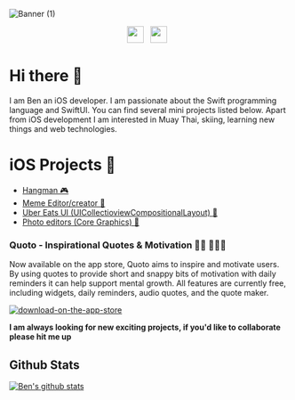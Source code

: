 ![Banner (1)](https://user-images.githubusercontent.com/40464267/148675919-61c1baeb-6f13-45a4-a2f2-fe1b54ba815a.png)

<p align='center'>
<a href="https://twitter.com/vikingskullapps"><img height="30" src="https://user-images.githubusercontent.com/40464267/96447243-86c51280-1209-11eb-8fb7-8045988ca3d0.png?raw=true"></a>&nbsp;&nbsp;
<a href="https://instagram.com/vikingskullapps"><img height="30" src="https://user-images.githubusercontent.com/40464267/96447238-8593e580-1209-11eb-9352-dd2d4dc9de6b.png?raw=true"></a>&nbsp;&nbsp;
</p>



# Hi there 👋
I am Ben an iOS developer. I am passionate about the Swift programming language and SwiftUI. You can find several mini projects listed below. Apart from iOS development I am  interested in Muay Thai, skiing, learning new things and web technologies. 

# iOS Projects 🚀
* [Hangman 🎮](https://github.com/clarkeben/Hangman-Game)
* [Meme Editor/creator 📱](https://github.com/clarkeben/meme-creator)
* [Uber Eats UI (UICollectioviewCompositionalLayout) 🍔](https://github.com/clarkeben/Uber-Eats-UI)
* [Photo editors (Core Graphics) 🎨](https://github.com/clarkeben/Basic-Photo-Editor) 

### Quoto - Inspirational Quotes & Motivation 🧘‍♀️ 👨🏼‍💻

Now available on the app store, Quoto aims to inspire and motivate users. By using quotes to provide short and snappy bits of motivation with daily reminders it can help support mental growth. All features are currently free, including widgets, daily reminders, audio quotes, and the quote maker. 

[![download-on-the-app-store](https://user-images.githubusercontent.com/40464267/119618349-b456e780-bdfa-11eb-8af4-f1a47206c263.png)](https://apps.apple.com/gb/app/quoto-inspirational-quotes/id1549455648)

**I am always looking for new exciting projects, if you'd like to collaborate please hit me up** 

## Github Stats
[![Ben's github stats](https://github-readme-stats.vercel.app/api?username=clarkeben)](https://github.com/clarkeben/github-readme-stats)


<!--
**clarkeben/clarkeben** is a ✨ _special_ ✨ repository because its `README.md` (this file) appears on your GitHub profile.

Here are some ideas to get you started:

- 🔭 I’m currently working on ...
- 🌱 I’m currently learning ...
- 👯 I’m looking to collaborate on ...
- 🤔 I’m looking for help with ...
- 💬 Ask me about ...
- 📫 How to reach me: ...
- 😄 Pronouns: ...
- ⚡ Fun fact: ...
-->
